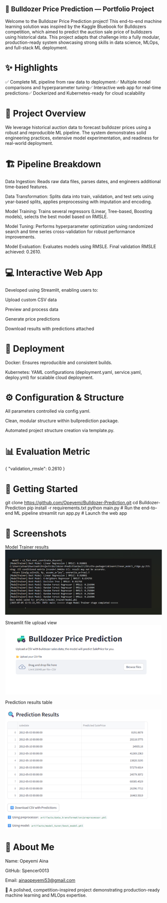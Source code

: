 ## 🚜 Bulldozer Price Prediction — Portfolio Project

Welcome to the Bulldozer Price Prediction project! This end-to-end machine learning solution was inspired by the Kaggle Bluebook for Bulldozers competition, which aimed to predict the auction sale price of bulldozers using historical data. This project adapts that challenge into a fully modular, production-ready system showcasing strong skills in data science, MLOps, and full-stack ML deployment.

# ✨ Highlights

✅ Complete ML pipeline from raw data to deployment✅ Multiple model comparisons and hyperparameter tuning✅ Interactive web app for real-time predictions✅ Dockerized and Kubernetes-ready for cloud scalability

# 📄 Project Overview

We leverage historical auction data to forecast bulldozer prices using a robust and reproducible ML pipeline. The system demonstrates solid engineering practices, extensive model experimentation, and readiness for real-world deployment.

# 🏗️ Pipeline Breakdown

Data Ingestion: Reads raw data files, parses dates, and engineers additional time-based features.

Data Transformation: Splits data into train, validation, and test sets using year-based splits, applies preprocessing with imputation and encoding.

Model Training: Trains several regressors (Linear, Tree-based, Boosting models), selects the best model based on RMSLE.

Model Tuning: Performs hyperparameter optimization using randomized search and time series cross-validation for robust performance improvements.

Model Evaluation: Evaluates models using RMSLE. Final validation RMSLE achieved: 0.2610.

# 💻 Interactive Web App

Developed using Streamlit, enabling users to:

Upload custom CSV data

Preview and process data

Generate price predictions

Download results with predictions attached

# 🚀 Deployment

Docker: Ensures reproducible and consistent builds.

Kubernetes: YAML configurations (deployment.yaml, service.yaml, deploy.yml) for scalable cloud deployment.

# ⚙️ Configuration & Structure

All parameters controlled via config.yaml.

Clean, modular structure within bullprediction package.

Automated project structure creation via template.py.

# 📊 Evaluation Metric

{
    "validation_rmsle": 0.2610
}

# 🏃 Getting Started

git clone https://github.com/Opeyemi/Bulldozer-Prediction.git
cd Bulldozer-Prediction
pip install -r requirements.txt
python main.py          # Run the end-to-end ML pipeline
streamlit run app.py    # Launch the web app

# 🌟 Screenshots

Model Trainer results
![alt text](image-2.png)

Streamlit file upload view
![alt text](image.png)




Prediction results table




![alt text](image-1.png)

# 🙋 About Me

Name: Opeyemi Aina

GitHub: Spencer0013

Email: ainaopeyemi53@gmail.com

🚀 A polished, competition-inspired project demonstrating production-ready machine learning and MLOps expertise.

